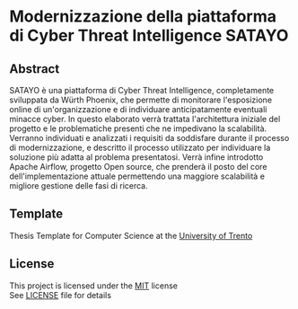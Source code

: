 # Modernizzazione della piattaforma di Cyber Threat Intelligence SATAYO

## Abstract

SATAYO è una piattaforma di Cyber Threat Intelligence, completamente sviluppata da
Würth Phoenix, che permette di monitorare l'esposizione online di un'organizzazione
e di individuare anticipatamente eventuali minacce cyber. In questo elaborato verrà
trattata l'architettura iniziale del progetto e le problematiche presenti che ne
impedivano la scalabilità. Verranno individuati e analizzati i requisiti da
soddisfare durante il processo di modernizzazione, e descritto il processo utilizzato
per individuare la soluzione più adatta al problema presentatosi. Verrà infine
introdotto Apache Airflow, progetto Open source, che prenderà il posto del core
dell'implementazione attuale permettendo una maggiore scalabilità e migliore
gestione delle fasi di ricerca.

## Template

Thesis Template for Computer Science at the [University of Trento](https://www.unitn.it)

## License

This project is licensed under the [MIT](https://opensource.org/licenses/MIT) license \
See [LICENSE](./LICENSE) file for details
